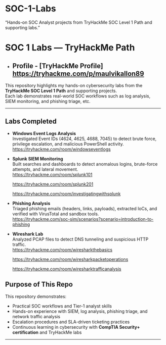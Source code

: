 # SOC-1-Labs
“Hands-on SOC Analyst projects from TryHackMe SOC Level 1 Path and supporting labs.”

# SOC 1 Labs — TryHackMe Path 
- ## Profile  - [TryHackMe Profile] https://tryhackme.com/p/maulvikallon89


This repository highlights my hands-on cybersecurity labs from the **TryHackMe SOC Level 1 Path** and supporting projects.  
Each lab demonstrates real-world SOC workflows such as log analysis, SIEM monitoring, and phishing triage, etc.

---

## Labs Completed

- **Windows Event Logs Analysis**  
  Investigated Event IDs (4624, 4625, 4688, 7045) to detect brute force, privilege escalation, and malicious PowerShell activity.  
  https://tryhackme.com/room/windowseventlogs 
- **Splunk SIEM Monitoring**  
  Built searches and dashboards to detect anomalous logins, brute-force attempts, and lateral movement.  
  https://tryhackme.com/room/splunk101

   https://tryhackme.com/room/splunk201

   https://tryhackme.com/room/investigatingwithsplunk

- **Phishing Analysis**  
  Triaged phishing emails (headers, links, payloads), extracted IoCs, and verified with VirusTotal and sandbox tools.  
  https://tryhackme.com/soc-sim/scenarios?scenario=introduction-to-phishing

- **Wireshark Lab**  
  Analyzed PCAP files to detect DNS tunneling and suspicious HTTP traffic.  
  https://tryhackme.com/room/wiresharkthebasics

  https://tryhackme.com/room/wiresharkpacketoperations

  https://tryhackme.com/room/wiresharktrafficanalysis


## Purpose of This Repo
This repository demonstrates:
- Practical SOC workflows and Tier-1 analyst skills  
- Hands-on experience with SIEM, log analysis, phishing triage, and network traffic analysis  
- Escalation procedures and SLA-driven ticketing practices  
- Continuous learning in cybersecurity with **CompTIA Security+ certification** and TryHackMe labs

- ---

